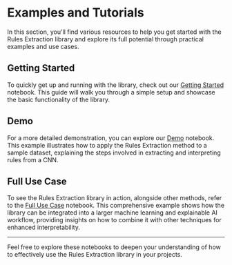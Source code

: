 # Examples and Tutorials

In this section, you'll find various resources to help you get started with the Rules Extraction library and explore its full potential through practical examples and use cases.

## Getting Started

To quickly get up and running with the library, check out our [Getting Started](notebooks/getting_started.ipynb) notebook. This guide will walk you through a simple setup and showcase the basic functionality of the library.

## Demo

For a more detailed demonstration, you can explore our [Demo](notebooks/rules_extraction_demo.ipynb) notebook. This example illustrates how to apply the Rules Extraction method to a sample dataset, explaining the steps involved in extracting and interpreting rules from a CNN.

## Full Use Case

To see the Rules Extraction library in action, alongside other methods, refer to the [Full Use Case](notebooks/use_case_sports.ipynb) notebook. This comprehensive example shows how the library can be integrated into a larger machine learning and explainable AI workflow, providing insights on how to combine it with other techniques for enhanced interpretability.

---

Feel free to explore these notebooks to deepen your understanding of how to effectively use the Rules Extraction library in your projects.
